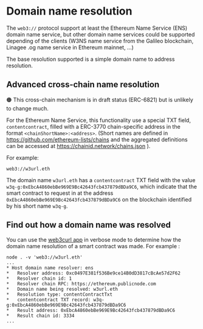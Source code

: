 # Domain name resolution

The ``web3://`` protocol support at least the Ethereum Name Service (ENS) domain name service, but other domain name services could be supported depending of the clients (W3NS name service from the Galileo blockchain, Linagee .og name service in Ethereum mainnet, ...)

The base resolution supported is a simple domain name to address resolution.


## Advanced cross-chain name resolution

🟠 This cross-chain mechanism is in draft status (ERC-6821) but is unlikely to change much.

For the Ethereum Name Service, this functionality use a special TXT field, ``contentcontract``, filled with a ERC-3770 chain-specific address in the format ``<chainShortName>:<address>``. (Short names are defined in https://github.com/ethereum-lists/chains and the aggregated definitions can be accessed at https://chainid.network/chains.json ).

For example:

```
web3://w3url.eth
```

The domain name ``w3url.eth`` has a ``contentcontract`` TXT field with the value ``w3q-g:0xEbcA4860ebBe969E9Bc42643fcb437879dBDa9C6``, which indicate that the smart contract to request in at the address ``0xEbcA4860ebBe969E9Bc42643fcb437879dBDa9C6`` on the blockchain identified by his short name ``w3q-g``.


## Find out how a domain name was resolved

You can use the [web3curl app](https://github.com/web3-protocol/web3curl-js) in verbose mode to determine how the domain name resolution of a smart contract was made. For example : 

```
node . -v 'web3://w3url.eth'
...
* Host domain name resolver: ens
*   Resolver address: 0xc0497E381f536Be9ce14B0dD3817cBcAe57d2F62
*   Resolver chain id: 1
*   Resolver chain RPC: https://ethereum.publicnode.com
*   Domain name being resolved: w3url.eth
*   Resolution type: contentContractTxt
*   contentcontract TXT record: w3q-g:0xEbcA4860ebBe969E9Bc42643fcb437879dBDa9C6
*   Result address: 0xEbcA4860ebBe969E9Bc42643fcb437879dBDa9C6
*   Result chain id: 3334
...
```
